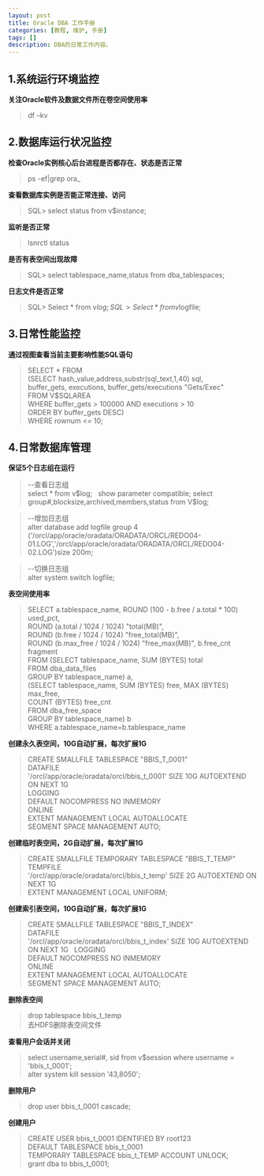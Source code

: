 ```yaml
---
layout: post
title: Oracle DBA 工作手册
categories: [教程, 维护, 手册]
tags: []
description: DBA的日常工作内容。
---
```


## 1.系统运行环境监控

**关注Oracle软件及数据文件所在卷空间使用率**
>df –kv

## 2.数据库运行状况监控

**检查Oracle实例核心后台进程是否都存在、状态是否正常**

>ps -ef|grep ora_

**查看数据库实例是否能正常连接、访问**

>SQL> select status from v$instance;

**监听是否正常**

>lsnrctl status

**是否有表空间出现故障**

>SQL> select tablespace_name,status from dba_tablespaces;

**日志文件是否正常**

>SQL> Select * from v$log;  
SQL> Select * from v$logfile;

## 3.日常性能监控

**通过视图查看当前主要影响性能SQL语句**
>SELECT * FROM  
>(SELECT hash_value,address,substr(sql_text,1,40) sql,  
>	buffer_gets, executions, buffer_gets/executions "Gets/Exec"  
>	FROM V$SQLAREA  
>	WHERE buffer_gets > 100000 AND executions > 10  
>ORDER BY buffer_gets DESC)  
>WHERE rownum <= 10;  

## 4.日常数据库管理

**保证5个日志组在运行**
>--查看日志组  
 select * from v$log;  
 show parameter compatible;  
 select group#,blocksize,archived,members,status from V$log;  

>--增加日志组  
alter database add logfile group 4 ('/orcl/app/oracle/oradata/ORADATA/ORCL/REDO04-01.LOG','/orcl/app/oracle/oradata/ORADATA/ORCL/REDO04-02.LOG')size 200m;  

>--切换日志组  
alter system switch logfile;  


**表空间使用率**
>SELECT a.tablespace_name, ROUND (100 - b.free / a.total * 100) used_pct,  
       ROUND (a.total / 1024 / 1024) "total(MB)",  
       ROUND (b.free / 1024 / 1024) "free_total(MB)",  
       ROUND (b.max_free / 1024 / 1024) "free_max(MB)", b.free_cnt fragment  
  FROM (SELECT   tablespace_name, SUM (BYTES) total  
            FROM dba_data_files  
        GROUP BY tablespace_name) a,  
       (SELECT   tablespace_name, SUM (BYTES) free, MAX (BYTES) max_free,  
                 COUNT (BYTES) free_cnt  
            FROM dba_free_space  
        GROUP BY tablespace_name) b  
WHERE a.tablespace_name=b.tablespace_name   

**创建永久表空间，10G自动扩展，每次扩展1G**
>CREATE SMALLFILE TABLESPACE "BBIS_T_0001"  
 DATAFILE  
 '/orcl/app/oracle/oradata/orcl/bbis_t_0001' SIZE 10G AUTOEXTEND ON NEXT 1G  
 LOGGING  
 DEFAULT NOCOMPRESS NO INMEMORY  
 ONLINE  
 EXTENT MANAGEMENT LOCAL AUTOALLOCATE  
 SEGMENT SPACE MANAGEMENT AUTO;  
 
 **创建临时表空间，2G自动扩展，每次扩展1G**
 >CREATE SMALLFILE TEMPORARY TABLESPACE "BBIS_T_TEMP"  
 TEMPFILE  
 '/orcl/app/oracle/oradata/orcl/bbis_t_temp' SIZE 2G AUTOEXTEND ON NEXT 1G  
 EXTENT MANAGEMENT LOCAL UNIFORM;  
 
 **创建索引表空间，10G自动扩展，每次扩展1G**
 >CREATE SMALLFILE TABLESPACE "BBIS_T_INDEX"  
 DATAFILE  
 '/orcl/app/oracle/oradata/orcl/bbis_t_index' SIZE 10G AUTOEXTEND ON NEXT 1G  
 LOGGING  
 DEFAULT NOCOMPRESS NO INMEMORY  
 ONLINE  
 EXTENT MANAGEMENT LOCAL AUTOALLOCATE  
 SEGMENT SPACE MANAGEMENT AUTO;  
 
 **删除表空间**
 >drop tablespace bbis_t_temp  
 >去HDFS删除表空间文件
 
 **查看用户会话并关闭**
 >select username,serial#, sid from v$session where username = 'bbis_t_0001';  
 >alter system kill session '43,8050';  
 
 **删除用户**
 >drop user bbis_t_0001 cascade;  
 
 **创建用户**
 >CREATE USER bbis_t_0001  IDENTIFIED BY root123  
 DEFAULT TABLESPACE bbis_t_0001  
 TEMPORARY TABLESPACE bbis_t_TEMP ACCOUNT UNLOCK;  
 grant dba to bbis_t_0001;  
 
 
